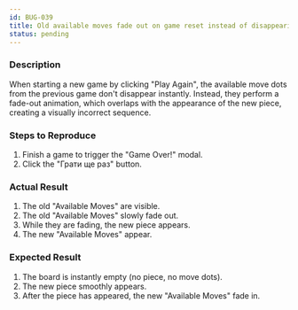```yaml
---
id: BUG-039
title: Old available moves fade out on game reset instead of disappearing instantly
status: pending
---
```


### Description

When starting a new game by clicking "Play Again", the available move dots from the previous game don't disappear instantly. Instead, they perform a fade-out animation, which overlaps with the appearance of the new piece, creating a visually incorrect sequence.

### Steps to Reproduce

1.  Finish a game to trigger the "Game Over!" modal.
2.  Click the "Грати ще раз" button.

### Actual Result

1.  The old "Available Moves" are visible.
2.  The old "Available Moves" slowly fade out.
3.  While they are fading, the new piece appears.
4.  The new "Available Moves" appear.

### Expected Result

1.  The board is instantly empty (no piece, no move dots).
2.  The new piece smoothly appears.
3.  After the piece has appeared, the new "Available Moves" fade in.
